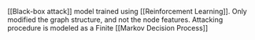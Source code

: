 [[Black-box attack]] model trained using [[Reinforcement Learning]]. Only modified the graph structure, and not the node features. Attacking procedure is modeled as a Finite [[Markov Decision Process]]